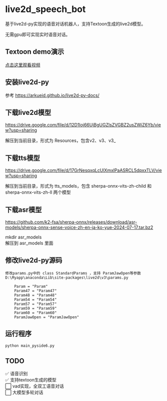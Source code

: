 # live2d_speech_bot
基于live2d-py实现的语音对话机器人，支持Textoon生成的live2d模型。

无需gpu即可实现实时语音对话。

## Textoon demo演示
[点击这里观看视频](https://github.com/xiaomingnio/live2d_speech_bot/blob/main/assets/textoon_demo.mp4)

## 安装live2d-py
参考 https://arkueid.github.io/live2d-py-docs/

## 下载live2d模型
https://drive.google.com/file/d/12D1loj66UjBgUGZlsZVGBZ2usZWiZ6Yb/view?usp=sharing  

解压到当前目录，形式为 Resources，包含v2、v3、v3_

## 下载tts模型
https://drive.google.com/file/d/17GrNesqxqLcUlXmxlPaASRCL5dpxxTLV/view?usp=sharing  

解压到当前目录，形式为 tts_models，包含 sherpa-onnx-vits-zh-child 和 sherpa-onnx-vits-zh-ll 两个模型

## 下载asr模型
https://github.com/k2-fsa/sherpa-onnx/releases/download/asr-models/sherpa-onnx-sense-voice-zh-en-ja-ko-yue-2024-07-17.tar.bz2

mkdir asr_models  
解压到 asr_models 里面

## 修改live2d-py源码
```
修改params.py中的 class StandardParams ，支持 ParamJawOpen等参数
D:\Myapp\anaconda\Lib\site-packages\live2d\v3\params.py

    Param = "Param"
    Param47 = "Param47"
    Param48 = "Param48"
    Param54 = "Param54" 
    Param57 = "Param57"
    Param59 = "Param59"
    Param60 = "Param60"
    ParamJawOpen = "ParamJawOpen"
```

## 运行程序
`
python main_pyside6.py
`

## TODO
✅ 语音识别  
✅ 支持textoon生成的模型  
⬜ vad实现，全双工语音对话  
⬜ 大模型多轮对话  
